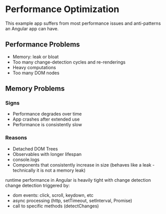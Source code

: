 # Performance Optimization

This example app suffers from most performance issues and anti-patterns an Angular app can have.

## Performance Problems

- Memory: leak or bloat
- Too many change-detection cycles and re-renderings
- Heavy computations
- Too many DOM nodes

## Memory Problems

### Signs

- Performance degrades over time
- App crashes after extended use
- Performance is consistently slow

### Reasons

- Detached DOM Trees
- Observables with longer lifespan
- console.logs
- Components that consistently increase in size (behaves like a leak - technically it is not a memory leak)

runtime performance in Angular is heavily tight with change detection
change detection triggered by:

- dom events: click, scroll, keydown, etc
- async processing (http, setTimeout, setInterval, Promise)
- call to specific methods (detectChanges)

